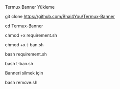 Termux Banner Yükleme

git clone https://github.com/Bhai4You/Termux-Banner

cd Termux-Banner

chmod +x requirement.sh

chmod +x t-ban.sh

bash requirement.sh

bash t-ban.sh

Banneri silmek için

bash remove.sh
